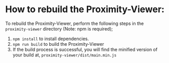 # How to rebuild the Proximity-Viewer:

To rebuild the Proximity-Viewer, perform the following steps in the `proximity-viewer` directory (Note: npm is required);
1. `npm install` to install dependencies.
2. `npm run build` to build the Proximity-Viewer
3. If the build process is successful, you will find the minified version of your build at, `proximity-viewer/dist/main.min.js`
